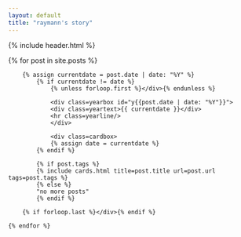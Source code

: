 ```yaml
---
layout: default
title: "raymann's story"
---
```


{% include header.html %}

<div>
    {% for post in site.posts %}

        {% assign currentdate = post.date | date: "%Y" %}
            {% if currentdate != date %}
                {% unless forloop.first %}</div>{% endunless %}

                <div class=yearbox id="y{{post.date | date: "%Y"}}">
                <div class=yeartext>{{ currentdate }}</div>
                <hr class=yearline/>
                </div>
                
                <div class=cardbox>
                {% assign date = currentdate %}
            {% endif %}

            {% if post.tags %}
            {% include cards.html title=post.title url=post.url tags=post.tags %}
            {% else %}
            "no more posts"
            {% endif %}

        {% if forloop.last %}</div>{% endif %}

    {% endfor %}
</div>